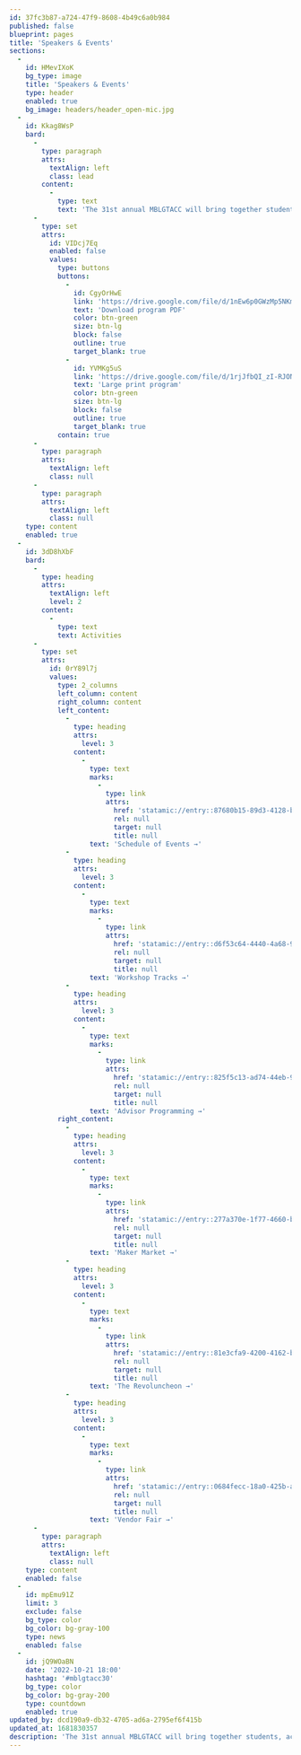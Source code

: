 ```yaml
---
id: 37fc3b87-a724-47f9-8608-4b49c6a0b984
published: false
blueprint: pages
title: 'Speakers & Events'
sections:
  -
    id: HMevIXoK
    bg_type: image
    title: 'Speakers & Events'
    type: header
    enabled: true
    bg_image: headers/header_open-mic.jpg
  -
    id: Kkag8WsP
    bard:
      -
        type: paragraph
        attrs:
          textAlign: left
          class: lead
        content:
          -
            type: text
            text: 'The 31st annual MBLGTACC will bring together students, activists, makers, thought leaders, advisors and staff, artists, and more.'
      -
        type: set
        attrs:
          id: VIDcj7Eq
          enabled: false
          values:
            type: buttons
            buttons:
              -
                id: CgyOrHwE
                link: 'https://drive.google.com/file/d/1nEw6p0GWzMp5NKmP9wvy9qmPTb5JBwTm/view?usp=sharing'
                text: 'Download program PDF'
                color: btn-green
                size: btn-lg
                block: false
                outline: true
                target_blank: true
              -
                id: YVMKg5uS
                link: 'https://drive.google.com/file/d/1rjJfbQI_zI-RJONT6vGahhDiGGaKlw9p/view?usp=sharing'
                text: 'Large print program'
                color: btn-green
                size: btn-lg
                block: false
                outline: true
                target_blank: true
            contain: true
      -
        type: paragraph
        attrs:
          textAlign: left
          class: null
      -
        type: paragraph
        attrs:
          textAlign: left
          class: null
    type: content
    enabled: true
  -
    id: 3dD8hXbF
    bard:
      -
        type: heading
        attrs:
          textAlign: left
          level: 2
        content:
          -
            type: text
            text: Activities
      -
        type: set
        attrs:
          id: 0rY89l7j
          values:
            type: 2_columns
            left_column: content
            right_column: content
            left_content:
              -
                type: heading
                attrs:
                  level: 3
                content:
                  -
                    type: text
                    marks:
                      -
                        type: link
                        attrs:
                          href: 'statamic://entry::87680b15-89d3-4128-b22c-532f8f4ea4b0'
                          rel: null
                          target: null
                          title: null
                    text: 'Schedule of Events →'
              -
                type: heading
                attrs:
                  level: 3
                content:
                  -
                    type: text
                    marks:
                      -
                        type: link
                        attrs:
                          href: 'statamic://entry::d6f53c64-4440-4a68-9b6c-d18fff3d6834'
                          rel: null
                          target: null
                          title: null
                    text: 'Workshop Tracks →'
              -
                type: heading
                attrs:
                  level: 3
                content:
                  -
                    type: text
                    marks:
                      -
                        type: link
                        attrs:
                          href: 'statamic://entry::825f5c13-ad74-44eb-9bfb-7e33a22c49e4'
                          rel: null
                          target: null
                          title: null
                    text: 'Advisor Programming →'
            right_content:
              -
                type: heading
                attrs:
                  level: 3
                content:
                  -
                    type: text
                    marks:
                      -
                        type: link
                        attrs:
                          href: 'statamic://entry::277a370e-1f77-4660-b9e0-17e7873a7443'
                          rel: null
                          target: null
                          title: null
                    text: 'Maker Market →'
              -
                type: heading
                attrs:
                  level: 3
                content:
                  -
                    type: text
                    marks:
                      -
                        type: link
                        attrs:
                          href: 'statamic://entry::81e3cfa9-4200-4162-b899-966f8d86a954'
                          rel: null
                          target: null
                          title: null
                    text: 'The Revoluncheon →'
              -
                type: heading
                attrs:
                  level: 3
                content:
                  -
                    type: text
                    marks:
                      -
                        type: link
                        attrs:
                          href: 'statamic://entry::0684fecc-18a0-425b-a0f7-286b638eed64'
                          rel: null
                          target: null
                          title: null
                    text: 'Vendor Fair →'
      -
        type: paragraph
        attrs:
          textAlign: left
          class: null
    type: content
    enabled: false
  -
    id: mpEmu91Z
    limit: 3
    exclude: false
    bg_type: color
    bg_color: bg-gray-100
    type: news
    enabled: false
  -
    id: jQ9WOaBN
    date: '2022-10-21 18:00'
    hashtag: '#mblgtacc30'
    bg_type: color
    bg_color: bg-gray-200
    type: countdown
    enabled: true
updated_by: dcd190a9-db32-4705-ad6a-2795ef6f415b
updated_at: 1681830357
description: 'The 31st annual MBLGTACC will bring together students, activists, makers, thought leaders, advisors and staff, artists, and more. Learn more about featured speakers and events.'
---
```

